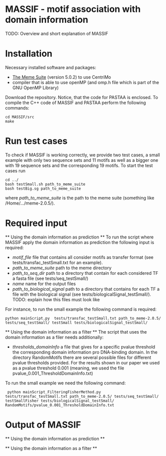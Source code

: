 # MASSIF - motif association with domain information
TODO: Overview and short explanation of MASSIF

# Installation

Necessary installed software and packages:

- [The Meme Suite](http://meme-suite.org/doc/download.html) (version 5.0.2) to use CentriMo
- compiler that is able to use openMP (and omp.h file which is part of the GNU OpenMP Library)

Download the repository. Notice, that the code for PASTAA is enclosed. 
To compile the C++ code of MASSIF and PASTAA perform the following commands: 
```
cd MASSIF/src
make
```
# Run test cases
To check if MASSIF is working correctly, we provide two test cases, a small example with only two sequence sets  and 11 motifs as well as a bigger one with 19 sequence sets and the corresponding 19 motifs.
To start the test cases run
``` 
cd ../
bash testSmall.sh path_to_meme_suite
bash testBig.sg path_to_meme_suite
```
where *path_to_meme_suite* is the path to the meme suite (something like /Home/.../meme-2.0.5/).

# Required input

** Using the domain information as prediction **
 To run the script where MASSIF apply the domain information as prediction the following input is required:
 
 - *motif_file* file that contains all consider motifs as transfer format (see tests/transfac_testSmall.txt for an example).
 - *path_to_meme_suite* path to the meme directory  
 - *path_to_seq_dir* path to a directory that contain for each considered TF a fasta file (see tests/seq_testSmall/)
 - *name* name for the output files
 - *path_to_biological_signal* path to a directory that contains for each TF a file with the biological signal (see tests/biologicalSignal_testSmall/).  TODO: explain how this files must look like
 
 For instance, to run the small example the following command is required:
 ```
 python mainScript.py  tests/transfac_testSmall.txt path_to_meme-2.0.5/ tests/seq_testSmall/ testSmall tests/biologicalSignal_testSmall/
 ```
 
** Using the domain information as a filter **
The script that uses the domain information as a filer needs additionally:
- *thresholds_domainInfo* a file that gives for a specific pvalue threshold the corresponding domain information pro DNA-binding domain. In the directory RandomMotifs there are several possible files for different pvalue thresholds provided. For the results shown in our paper we used as a pvalue threshold 0.001 (meaning, we used the file pvalue_0.001_ThresholdDomainInfo.txt)

To run the small example we need the following command:
 ```
  python mainScript_FilteringFisherMethod.py  tests/transfac_testSmall.txt path_to_meme-2.0.5/ tests/seq_testSmall/ testSmallFisher tests/biologicalSignal_testSmall/ RandomMotifs/pvalue_0.001_ThresholdDomainInfo.txt
 ```

# Output of MASSIF

** Using the domain information as prediction **



** Using the domain information as a filter **





